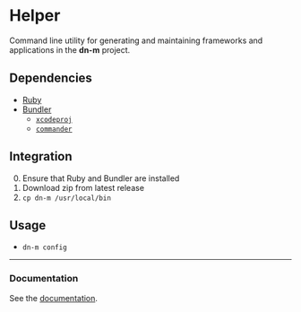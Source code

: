 # Helper

Command line utility for generating and maintaining frameworks and applications in the **dn-m** project.

## Dependencies
- [Ruby](https://www.ruby-lang.org/en/)
- [Bundler](http://bundler.io/)
	- [`xcodeproj`](https://github.com/CocoaPods/Xcodeproj)
	- [`commander`](https://github.com/commander-rb/commander)


## Integration

0. Ensure that Ruby and Bundler are installed
1. Download zip from latest release
2. `cp dn-m /usr/local/bin`

## Usage

- `dn-m config`

---

### Documentation
See the [documentation](http://dn-m.github.io/Helper/).
